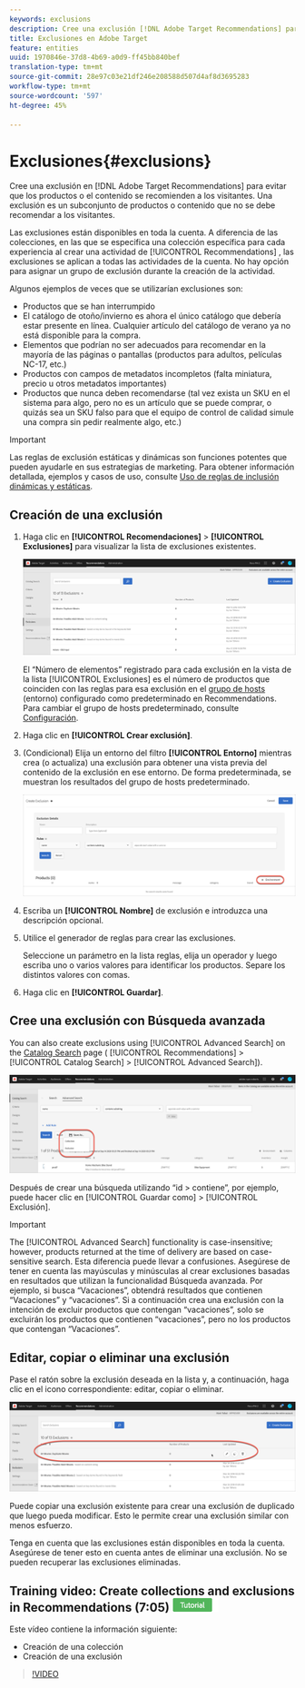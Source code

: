 ```yaml
---
keywords: exclusions
description: Cree una exclusión [!DNL Adobe Target Recommendations] para evitar que los productos o el contenido se recomienden a los visitantes.
title: Exclusiones en Adobe Target
feature: entities
uuid: 1970846e-37d8-4b69-a0d9-ff45bb840bef
translation-type: tm+mt
source-git-commit: 28e97c03e21df246e208588d507d4af8d3695283
workflow-type: tm+mt
source-wordcount: '597'
ht-degree: 45%

---
```



# Exclusiones{#exclusions}

Cree una exclusión en [!DNL Adobe Target Recommendations] para evitar que los productos o el contenido se recomienden a los visitantes. Una exclusión es un subconjunto de productos o contenido que no se debe recomendar a los visitantes.

Las exclusiones están disponibles en toda la cuenta. A diferencia de las colecciones, en las que se especifica una colección específica para cada experiencia al crear una actividad de [!UICONTROL Recommendations] , las exclusiones se aplican a todas las actividades de la cuenta. No hay opción para asignar un grupo de exclusión durante la creación de la actividad.

Algunos ejemplos de veces que se utilizarían exclusiones son:

* Productos que se han interrumpido
* El catálogo de otoño/invierno es ahora el único catálogo que debería estar presente en línea. Cualquier artículo del catálogo de verano ya no está disponible para la compra.
* Elementos que podrían no ser adecuados para recomendar en la mayoría de las páginas o pantallas (productos para adultos, películas NC-17, etc.)
* Productos con campos de metadatos incompletos (falta miniatura, precio u otros metadatos importantes)
* Productos que nunca deben recomendarse (tal vez exista un SKU en el sistema para algo, pero no es un artículo que se puede comprar, o quizás sea un SKU falso para que el equipo de control de calidad simule una compra sin pedir realmente algo, etc.)

>[!IMPORTANT]
>
>Las reglas de exclusión estáticas y dinámicas son funciones potentes que pueden ayudarle en sus estrategias de marketing. Para obtener información detallada, ejemplos y casos de uso, consulte [Uso de reglas de inclusión dinámicas y estáticas](../../c-recommendations/c-algorithms/use-dynamic-and-static-inclusion-rules.md#concept_4CB5C0FA705D4E449BD0B37B3D987F9F).

## Creación de una exclusión

1. Haga clic en **[!UICONTROL Recomendaciones]** > **[!UICONTROL Exclusiones]** para visualizar la lista de exclusiones existentes.

   ![](assets/exclusions_list.png)

   El “Número de elementos” registrado para cada exclusión en la vista de la lista [!UICONTROL Exclusiones] es el número de productos que coinciden con las reglas para esa exclusión en el [grupo de hosts](/help/administrating-target/hosts.md) (entorno) configurado como predeterminado en Recommendations. Para cambiar el grupo de hosts predeterminado, consulte [Configuración](../../c-recommendations/plan-implement.md#concept_C1E1E2351413468692D6C21145EF0B84).

1. Haga clic en **[!UICONTROL Crear exclusión]**.

1. (Condicional) Elija un entorno del filtro **[!UICONTROL Entorno]** mientras crea (o actualiza) una exclusión para obtener una vista previa del contenido de la exclusión en ese entorno. De forma predeterminada, se muestran los resultados del grupo de hosts predeterminado.

   ![Crear exclusión](/help/c-recommendations/c-products/assets/CreateExclusion.png)

1. Escriba un **[!UICONTROL Nombre]** de exclusión e introduzca una descripción opcional.

1. Utilice el generador de reglas para crear las exclusiones.

   Seleccione un parámetro en la lista reglas, elija un operador y luego escriba uno o varios valores para identificar los productos. Separe los distintos valores con comas.

1. Haga clic en **[!UICONTROL Guardar]**.

## Cree una exclusión con Búsqueda avanzada

You can also create exclusions using [!UICONTROL Advanced Search] on the [Catalog Search](/help/c-recommendations/c-products/catalog-search.md#save-as) page ( [!UICONTROL Recommendations] > [!UICONTROL Catalog Search] > [!UICONTROL Advanced Search]).

![Guardar como cuadro de diálogo](/help/c-recommendations/c-products/assets/save-as.png)

Después de crear una búsqueda utilizando “id > contiene”, por ejemplo, puede hacer clic en [!UICONTROL Guardar como] > [!UICONTROL Exclusión].

>[!IMPORTANT]
>
>The [!UICONTROL Advanced Search] functionality is case-insensitive; however, products returned at the time of delivery are based on case-sensitive search. Esta diferencia puede llevar a confusiones. Asegúrese de tener en cuenta las mayúsculas y minúsculas al crear exclusiones basadas en resultados que utilizan la funcionalidad Búsqueda avanzada. Por ejemplo, si busca “Vacaciones”, obtendrá resultados que contienen “Vacaciones” y “vacaciones”. Si a continuación crea una exclusión con la intención de excluir productos que contengan “vacaciones”, solo se excluirán los productos que contienen “vacaciones”, pero no los productos que contengan “Vacaciones”.

## Editar, copiar o eliminar una exclusión

Pase el ratón sobre la exclusión deseada en la lista y, a continuación, haga clic en el icono correspondiente: editar, copiar o eliminar.

![Iconos al pasar el ratón por encima para una exclusión](/help/c-recommendations/c-products/assets/hover-exclusions.png)

Puede copiar una exclusión existente para crear una exclusión de duplicado que luego pueda modificar. Esto le permite crear una exclusión similar con menos esfuerzo.

Tenga en cuenta que las exclusiones están disponibles en toda la cuenta. Asegúrese de tener esto en cuenta antes de eliminar una exclusión. No se pueden recuperar las exclusiones eliminadas.

## Training video: Create collections and exclusions in Recommendations (7:05) ![Tutorial badge](/help/assets/tutorial.png)

Este vídeo contiene la información siguiente:

* Creación de una colección
* Creación de una exclusión

>[!VIDEO](https://video.tv.adobe.com/v/27689)